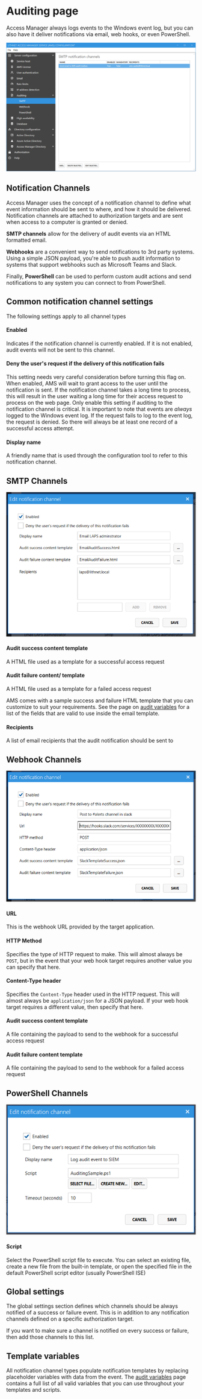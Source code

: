 # Auditing page
Access Manager always logs events to the Windows event log, but you can also have it deliver notifications via email, web hooks, or even PowerShell.

![](../../images/ui-page-auditing-smtp.png)

## Notification Channels
Access Manager uses the concept of a notification channel to define what event information should be sent to where, and how it should be delivered. Notification channels are attached to authorization targets and are sent when access to a computer is granted or denied.

**SMTP channels** allow for the delivery of audit events via an HTML formatted email. 

**Webhooks** are a convenient way to send notifications to 3rd party systems. Using a simple JSON payload, you're able to push audit information to systems that support webhooks such as Microsoft Teams and Slack.

Finally, **PowerShell** can be used to perform custom audit actions and send notifications to any system you can connect to from PowerShell.

## Common notification channel settings
The following settings apply to all channel types

#### Enabled
Indicates if the notification channel is currently enabled. If it is not enabled, audit events will not be sent to this channel.

#### Deny the user's request if the delivery of this notification fails
This setting needs very careful consideration before turning this flag on. When enabled, AMS will wait to grant access to the user until the notification is sent. If the notification channel takes a long time to process, this will result in the user waiting a long time for their access request to process on the web page. Only enable this setting if auditing to the notification channel is critical. It is important to note that events are _always_ logged to the Windows event log. If the request fails to log to the event log, the request is denied. So there will always be at least one record of a successful access attempt.

#### Display name
A friendly name that is used through the configuration tool to refer to this notification channel.

## SMTP Channels
![](../../images/ui-page-auditing-smtp-channel.png)

#### Audit success content template
A HTML file used as a template for a successful access request

#### Audit failure content/ template
A HTML file used as a template for a failed access request

AMS comes with a sample success and failure HTML template that you can customize to suit your requirements. See the page on [audit variables](/help/Audit-variables) for a list of the fields that are valid to use inside the email template.

#### Recipients
A list of email recipients that the audit notification should be sent to

## Webhook Channels

![](../../images/ui-page-auditing-webhook-channel-slack.png)

#### URL
This is the webhook URL provided by the target application. 

#### HTTP Method
Specifies the type of HTTP request to make. This will almost always be `POST`, but in the event that your web hook target requires another value you can specify that here.

#### Content-Type header
Specifies the `Content-Type` header used in the HTTP request. This will almost always be `application/json` for a JSON payload. If your web hook target requires a different value, then specify that here.

#### Audit success content template
A file containing the payload to send to the webhook for a successful access request

#### Audit failure content template
A file containing the payload to send to the webhook for a failed access request

## PowerShell Channels
![](../../images/ui-page-auditing-powershell-channel.png)

#### Script
Select the PowerShell script file to execute. You can select an existing file, create a new file from the built-in template, or open the specified file in the default PowerShell script editor (usually PowerShell ISE)

## Global settings
The global settings section defines which channels should be always notified of a success or failure event. This is in addition to any notification channels defined on a specific authorization target. 

If you want to make sure a channel is notified on every success or failure, then add those channels to this list.

## Template variables
All notification channel types populate notification templates by replacing placeholder variables with data from the event. The [audit variables](/help/Audit-variables) page contains a full list of all valid variables that you can use throughout your templates and scripts.